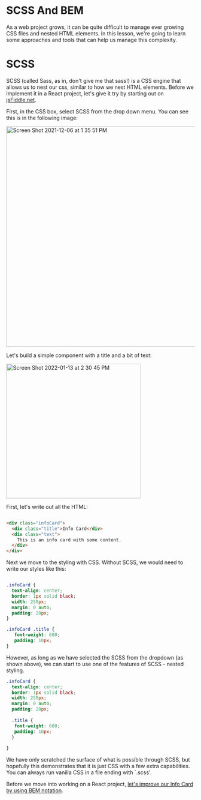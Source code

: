 # SCSS And BEM

As a web project grows, it can be quite difficult to manage ever growing CSS files and nested HTML elements. In this lesson, we're going to learn some approaches and tools that can help us manage this complexity.

# SCSS

SCSS (called Sass, as in, don't give me that sass!) is a CSS engine that allows us to nest our css, similar to how we nest HTML elements. Before we implement it in a React project, let's give it try by starting out on [jsFiddle.net](https://www.jsfiddle.net). 

First, in the CSS box, select SCSS from the drop down menu. You can see this is in the following image:

<img width="588" alt="Screen Shot 2021-12-06 at 1 35 51 PM" src="https://user-images.githubusercontent.com/692461/144902723-c5ef5cb0-a45d-4beb-a81a-c76937524416.png">

Let's build a simple component with a title and a bit of text:

<img width="359" alt="Screen Shot 2022-01-13 at 2 30 45 PM" src="https://user-images.githubusercontent.com/692461/149396750-ca0c3e22-7715-452a-bdcb-96228b952e73.png">

First, let's write out all the HTML:

``` HTML

<div class="infoCard">
  <div class="title">Info Card</div>
  <div class="text"> 
    This is an info card with some content.
  </div>
</div>

```

Next we move to the styling with CSS. Without SCSS, we would need to write our styles like this: 

``` CSS 

.infoCard {
  text-align: center;
  border: 1px solid black;
  width: 250px;
  margin: 0 auto;
  padding: 20px;
}

.infoCard .title {
   font-weight: 600;
   padding: 10px;
}
```

However, as long as we have selected the SCSS from the dropdown (as shown above), we can start to use one of the features of SCSS - nested styling.

``` CSS
.infoCard {
  text-align: center;
  border: 1px solid black;
  width: 250px;
  margin: 0 auto;
  padding: 20px;
  
  .title {
   font-weight: 600;
   padding: 10px;
  }
  
}
```

We have only scratched the surface of what is possible through SCSS, but hopefully this demonstrates that it is just CSS with a few extra capabilities. You can always run vanilla CSS in a file ending with `.scss'. 

Before we move into working on a React project, [let's improve our Info Card by using BEM notation](https://github.com/werner33/AdvancedBasicsForWeb/blob/main/UsingBEM).

